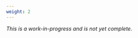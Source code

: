 ```yaml
---
weight: 2
---
```

_This is a work-in-progress and is not yet complete._
<link rel="stylesheet" href="https://unpkg.com/leaflet@1.9.3/dist/leaflet.css"
    integrity="sha256-kLaT2GOSpHechhsozzB+flnD+zUyjE2LlfWPgU04xyI="
    crossorigin=""/>
 <!-- Make sure you put this AFTER Leaflet's CSS -->
 <script src="https://unpkg.com/leaflet@1.9.3/dist/leaflet.js"
     integrity="sha256-WBkoXOwTeyKclOHuWtc+i2uENFpDZ9YPdf5Hf+D7ewM="
     crossorigin=""></script>
 <div id="map" style="height: 600px"></div>
<script type="text/javascript">
var map = L.map('map').setView([35.0800, -89.9303], 9);
L.tileLayer('https://tile.openstreetmap.org/{z}/{x}/{y}.png', {
    maxZoom: 19,
    attribution: '&copy; <a href="http://www.openstreetmap.org/copyright">OpenStreetMap</a>'
}).addTo(map);
L.tileLayer('/map-tiles/sco-coverage/OUTPUT_DIRECTORY/{z}/{x}/{y}.png', {
    maxZoom: 14,
    attribution: '&copy; HamWAN Memphis Metro',
    opacity: 0.5
}).addTo(map);
function onEachFeature(feature, layer) {
    let popupContent = `<p>${feature.properties.name}</p>`;
    if (feature.properties && feature.properties.popupContent) {
        popupContent += feature.properties.popupContent;
    }
    layer.bindPopup(popupContent);
}
// Want to add a new point to the map? Look at /static/sites.geojson which is the source for the list of sites.
let xhr = new XMLHttpRequest();
xhr.open('GET', '/sites.geojson');
xhr.setRequestHeader('Content-Type', 'application/json');
xhr.responseType = 'json';
xhr.onload = function() {
    if (xhr.status !== 200) return
    L.geoJSON(xhr.response, {
		style(feature) {
			return feature.properties && feature.properties.style;
		},
		onEachFeature,
		pointToLayer(feature, latlng) {
			return L.circleMarker(latlng, {
				radius: 5,
				fillColor: '#ff0000',
				color: '#000',
				weight: 1,
				opacity: 1,
				fillOpacity: 0.5
			});
		}
	}).addTo(map);
};
xhr.send();
</script>